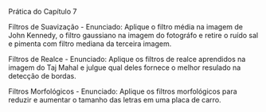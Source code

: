 Prática do Capítulo 7

Filtros de Suavização - Enunciado: Aplique o filtro média na imagem de John Kennedy, o filtro gaussiano na imagem do fotográfo e retire o ruído sal e pimenta com filtro mediana da terceira imagem.

Filtros de Realce - Enunciado: Aplique os filtros de realce aprendidos na imagem do Taj Mahal e julgue qual deles fornece o melhor resulado na detecção de bordas.

Filtros Morfológicos - Enunciado: Aplique os filtros morfológicos para reduzir e aumentar o tamanho das letras em uma placa de carro.
